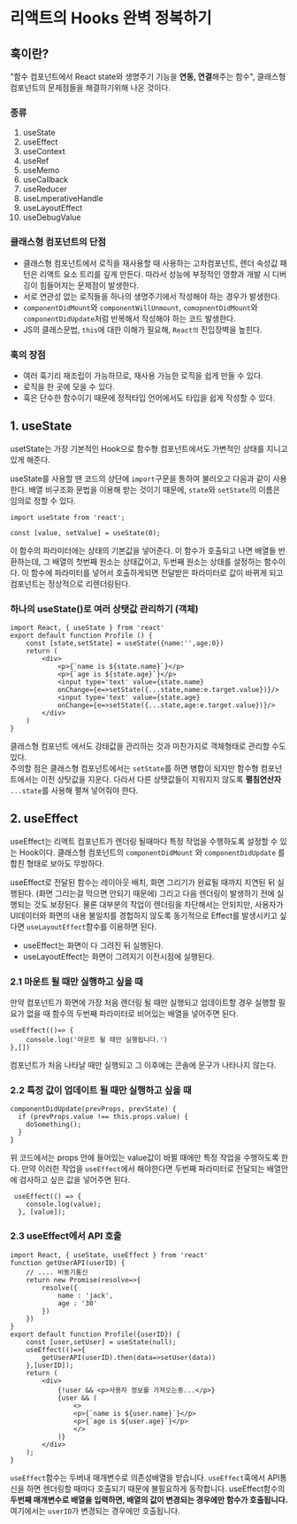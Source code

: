 # 리액트의 Hooks 완벽 정복하기

## 훅이란?

"함수 컴포넌트에서 React state와 생명주기 기능을 **연동, 연결**해주는 함수", 클래스형 컴포넌트의 문제점들을 해결하기위해 나온 것이다.

### 종류

1. useState
2. useEffect
3. useContext
4. useRef
5. useMemo
6. useCallback
7. useReducer
8. useLmperativeHandle
9. useLayoutEffect
10. useDebugValue

### 클래스형 컴포넌트의 단점

- 클래스형 컴포넌트에서 로직을 재사용할 때 사용하는 고차컴포넌트, 렌더 속성값 패턴은 리액트 요소 트리를 깊게 만든다. 따라서 성능에 부정적인 영향과 개발 시 디버깅이 힘들어지는 문제점이 발생한다.
- 서로 연관성 없는 로직들을 하나의 생명주기에서 작성해야 하는 경우가 발생한다.
- `componentDidMount`와 `componentWillUnmount`, `comopnentDidMount`와 `componentDidUpdate`처럼 반복해서 작성해야 하는 코드 발생한다.
- JS의 클래스문법, `this`에 대한 이해가 필요해, `React의` 진입장벽을 높힌다.

### 훅의 장점

- 여러 훅기리 재조립이 가능하므로, 재사용 가능한 로직을 쉽게 만들 수 있다.
- 로직을 한 곳에 모을 수 있다.
- 훅은 단수한 함수이기 때문에 정적타입 언어에서도 타입을 쉽게 작성할 수 있다.

## 1. useState

usetState는 가장 기본적인 Hook으로 함수형 컴포넌트에서도 가변적인 상태를 지니고 있게 해준다.

useState를 사용할 땐 코드의 상단에 `import`구문을 통하여 불러오고 다음과 같이 사용한다. 배열 비구조화 문법을 이용해 받는 것이기 때문에, `state`와 `setState`의 이름은 임의로 정할 수 있다.

```JS
import useState from 'react';

const [value, setValue] = useState(0);
```

이 함수의 파라미터에는 상태의 기본값을 넣어준다. 이 함수가 호출되고 나면 배열들 반환하는데, 그 배열의 첫번째 원소는 상태값이고, 두번째 원소는 상태를 설정하는 함수이다. 이 함수에 파라미터를 넣어서 호출하게되면 전달받은 파라미터로 값이 바뀌게 되고 컴포넌트는 정상적으로 리렌더링된다.

### 하나의 useState()로 여러 상탯값 관리하기 (객체)

```JS
import React, { useState } from 'react'
export default function Profile () {
    const [state,setState] = useState({name:'',age:0})
    return (
        <div>
            <p>{`name is ${state.name}`}</p>
            <p>{`age is ${state.age}`}</p>
            <input type='text' value={state.name}
            onChange={e=>setState({...state,name:e.target.value})}/>
            <input type='text' value={state.age}
            onChange={e=>setState({...state,age:e.target.value})}/>
        </div>
    )
}
```

클래스형 컴포넌트 에서도 강태값을 관리하는 것과 마찬가지로 객체형태로 관리할 수도 있다.  
주의할 점은 클래스형 컴포넌트에서는 `setState`를 하면 병합이 되지만 함수형 컴포넌트에서는 이전 상탓값을 지운다. 다라서 다른 상탯값들이 지워지지 않도록 **펼침연산자** `...state`를 사용해 펼쳐 넣어줘야 한다.

## 2. useEffect

useEffect는 리액트 컴포넌트가 렌더링 될때마다 특정 작업을 수행하도록 설정할 수 있는 Hook이다. 클래스형 컴포넌트의 `componentDidMount` 와 `componentDidUpdate` 를 합친 형태로 보아도 무방하다.

useEffect로 전달된 함수는 레이아웃 배치, 화면 그리기가 완료될 때까지 지연된 뒤 실행된다. (화면 그리는걸 막으면 안되기 때문에) 그리고 다음 렌더링이 발생하기 전에 실행되는 것도 보장된다. 물론 대부분의 작업이 렌더링을 차단해서는 안되지만, 사용자가 UI데이터와 화면의 내용 불일치를 경헙하지 않도록 동기적으로 Effect를 발생시키고 싶다면 `useLayoutEffect`함수를 이용하면 된다.

- useEffect는 화면이 다 그려진 뒤 실행된다.
- useLayoutEffect는 화면이 그려지기 이전시점에 실행된다.

### 2.1 마운트 될 때만 실행하고 싶을 때

만약 컴포넌트가 화면에 가장 처음 렌더링 될 때만 실행되고 업데이트할 경우 실행할 필요가 없을 때 함수의 두번째 파라미터로 비어있는 배열을 넣어주면 된다.

```JS
useEffect(()=> {
    console.log('마운트 될 때만 실행됩니다.')
},[])
```

컴포넌트가 처음 나타날 때만 실행되고 그 이후에는 콘솔에 문구가 나타나지 않는다.

### 2.2 특정 값이 업데이트 될 때만 실행하고 싶을 때

```JS
componentDidUpdate(prevProps, prevState) {
  if (prevProps.value !== this.props.value) {
    doSomething();
  }
}
```

위 코드에서는 props 안에 들어있는 value값이 바뀔 때에만 특정 작업을 수행하도록 한다. 만약 이러한 작업을 `useEffect`에서 해야한다면 두번째 파라미터로 전달되는 배열안에 검사하고 싶은 값을 넣어주면 된다.

```JS
 useEffect(() => {
    console.log(value);
  }, [value]);
```

### 2.3 useEffect에서 API 호출

```JS
import React, { useState, useEffect } from 'react'
function getUserAPI(userID) {
    // .... 비동기통신
    return new Promise(resolve=>{
        resolve({
            name : 'jack',
            age : '30'
        })
    })
}
export default function Profile({userID}) {
    const [user,setUser] = useState(null);
    useEffect(()=>{
        getUserAPI(userID).then(data=>setUser(data))
    },[userID]);
    return (
        <div>
            {!user && <p>사용자 정보를 가져오는중...</p>}
            {user && (
                <>
                <p>{`name is ${user.name}`}</p>
                <p>{`age is ${user.age}`}</p>
                </>
            )}
        </div>
    );
}
```

`useEffect`함수는 두버내 매개변수로 의존성배열을 받습니다. `useEffect`훅에서 API통신을 하면 렌더링할 때마다 호출되기 때문에 불필요하게 동작합니다. useEffect함수의 **두번째 매개변수로 배열을 입력하면, 배열의 값이 변경되는 경우에만 함수가 호출됩니다.** 여기에서는 `userID`가 변경되는 경우에만 호출됩니다.
